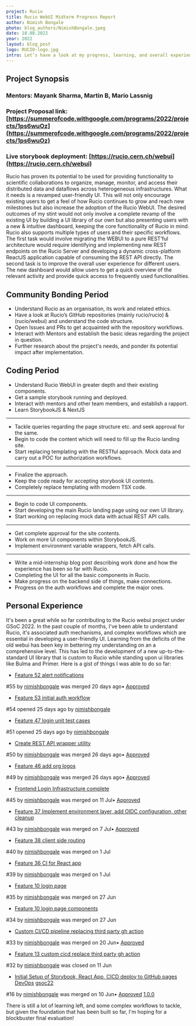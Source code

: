```yaml
---
project: Rucio
title: Rucio WebUI Midterm Progress Report 
author: Nimish Bongale
photo: blog_authors/NimishBongale.jpeg
date: 18.08.2022 
year: 2022
layout: blog_post
logo: RUCIO-logo.jpg
intro: Let’s have a look at my progress, learning, and overall experience during the GSoC 2022 period, shall we?
---
```


## Project Synopsis

### Mentors: Mayank Sharma, Martin B, Mario Lassnig
### Project Proposal link: [https://summerofcode.withgoogle.com/programs/2022/projects/1ps6wuOz](https://summerofcode.withgoogle.com/programs/2022/projects/1ps6wuOz)
### Live storybook deployment: [https://rucio.cern.ch/webui](https://rucio.cern.ch/webui)

Rucio has proven its potential to be used for providing functionality to scientific collaborations to organize, manage, monitor, and access their distributed data and dataflows across heterogeneous infrastructures. What it needs is a revamped user-friendly UI. This will not only encourage existing users to get a feel of how Rucio continues to grow and reach new milestones but also increase the adoption of the Rucio WebUI. The desired outcomes of my stint would not only involve a complete revamp of the existing UI by building a UI library of our own but also presenting users with a new & intuitive dashboard, keeping the core functionality of Rucio in mind. Rucio also supports multiple types of users and their specific workflows. The first task would involve migrating the WEBUI to a pure REST’ful architecture would require identifying and implementing new REST endpoints on the Rucio Server and developing a dynamic cross-platform ReactJS application capable of consuming the REST API directly. The second task is to improve the overall user experience for different ‌users. The new dashboard would allow users to get a quick overview of the relevant activity and provide quick access to frequently used functionalities.

## Community Bonding Period

- Understand Rucio as an organisation, its work and related ethics.
- Have a look at Rucio’s GitHub repositories (mainly rucio/rucio) & (rucio/webui) and understand the code structure.
- Open Issues and PRs to get acquainted with the repository workflows.
- Interact with Mentors and establish the basic ideas regarding the project in question.
- Further research about the project's needs, and ponder its potential impact after implementation.

## Coding Period

- Understand Rucio WebUI in greater depth and their existing components.
- Get a sample storybook running and deployed.
- Interact with mentors and other team members, and establish a rapport.
- Learn StorybookJS & NextJS

---

- Tackle queries regarding the page structure etc. and seek approval for the same.
- Begin to code the content which will need to fill up the Rucio landing site.
- Start replacing templating with the RESTful approach. Mock data and carry out a POC for authorization workflows.

---

- Finalize the approach.
- Keep the code ready for accepting storybook UI contents.
- Completely replace templating with modern TSX code.

---

- Begin to code UI components.
- Start developing the main Rucio landing page using our own UI library.
- Start working on replacing mock data with actual REST API calls.

---

- Get complete approval for the site contents.
- Work on more UI components within StorybookJS.
- Implement environment variable wrappers, fetch API calls.

---

- Write a mid-internship blog post describing work done and how the experience has been so far with Rucio.
- Completing the UI for all the basic components in Rucio.
- Make progress on the backend side of things, make connections.
- Progress on the auth workflows and complete the major ones.

## Personal Experience

It's been a great while so far contributing to the Rucio webui project under GSoC 2022. In the past couple of months, I've been able to understand Rucio, it's associated auth mechanisms, and complex workflows which are essential in developing a user-friendly UI. Learning from the deficits of the old webui has been key in bettering my understanding on an a comprehensive level. This has led to the development of a new up-to-the-standard UI library that is custom to Rucio while standing upon ui libraries like Bulma and Primer. Here is a gist of things I was able to do so far: <br />

- [Feature 52 alert notifications](https://github.com/rucio/webui/pull/55)

#55 by [nimishbongale](https://github.com/rucio/webui/issues?q=is%3Apr+author%3Animishbongale) was merged 20 days ago• [Approved](https://github.com/rucio/webui/pull/55#partial-pull-merging)

- [Feature 53 initial auth workflow](https://github.com/rucio/webui/pull/54)

#54 opened 25 days ago by [nimishbongale](https://github.com/rucio/webui/issues?q=is%3Apr+is%3Aopen+author%3Animishbongale)

- [Feature 47 login unit test cases](https://github.com/rucio/webui/pull/51)

#51 opened 25 days ago by [nimishbongale](https://github.com/rucio/webui/issues?q=is%3Apr+is%3Aopen+author%3Animishbongale)

- [Create REST API wrapper utility](https://github.com/rucio/webui/pull/50)

#50 by [nimishbongale](https://github.com/rucio/webui/issues?q=is%3Apr+author%3Animishbongale) was merged 26 days ago• [Approved](https://github.com/rucio/webui/pull/50#partial-pull-merging)

- [Feature 46 add org logos](https://github.com/rucio/webui/pull/49)

#49 by [nimishbongale](https://github.com/rucio/webui/issues?q=is%3Apr+author%3Animishbongale) was merged 26 days ago• [Approved](https://github.com/rucio/webui/pull/49#partial-pull-merging)

- [Frontend Login Infrastructure complete](https://github.com/rucio/webui/pull/45)

#45 by [nimishbongale](https://github.com/rucio/webui/issues?q=is%3Apr+author%3Animishbongale) was merged on 11 Jul• [Approved](https://github.com/rucio/webui/pull/45#partial-pull-merging)

- [Feature 37 Implement environment layer, add OIDC configuration, other cleanup](https://github.com/rucio/webui/pull/43)

#43 by [nimishbongale](https://github.com/rucio/webui/issues?q=is%3Apr+author%3Animishbongale) was merged on 7 Jul• [Approved](https://github.com/rucio/webui/pull/43#partial-pull-merging)

- [Feature 38 client side routing](https://github.com/rucio/webui/pull/40)

#40 by [nimishbongale](https://github.com/rucio/webui/issues?q=is%3Apr+author%3Animishbongale) was merged on 1 Jul

- [Feature 36 CI for React app](https://github.com/rucio/webui/pull/39)

#39 by [nimishbongale](https://github.com/rucio/webui/issues?q=is%3Apr+author%3Animishbongale) was merged on 1 Jul

- [Feature 10 login page](https://github.com/rucio/webui/pull/35)

#35 by [nimishbongale](https://github.com/rucio/webui/issues?q=is%3Apr+author%3Animishbongale) was merged on 27 Jun

- [Feature 10 login page components](https://github.com/rucio/webui/pull/34)

#34 by [nimishbongale](https://github.com/rucio/webui/issues?q=is%3Apr+author%3Animishbongale) was merged on 27 Jun

- [Custom CI/CD pipeline replacing third party gh action](https://github.com/rucio/webui/pull/33)

#33 by [nimishbongale](https://github.com/rucio/webui/issues?q=is%3Apr+author%3Animishbongale) was merged on 20 Jun• [Approved](https://github.com/rucio/webui/pull/33#partial-pull-merging)

- [Feature 13 custom cicd replace third party gh action](https://github.com/rucio/webui/pull/32)

#32 by [nimishbongale](https://github.com/rucio/webui/issues?q=is%3Apr+author%3Animishbongale) was closed on 11 Jun

- [Initial Setup of Storybook, React App, CICD deploy to GitHub pages](https://github.com/rucio/webui/pull/16) [DevOps](https://github.com/rucio/webui/issues?q=is%3Apr+author%3Animishbongale+label%3ADevOps) [gsoc22](https://github.com/rucio/webui/issues?q=is%3Apr+author%3Animishbongale+label%3Agsoc22)

#16 by [nimishbongale](https://github.com/rucio/webui/issues?q=is%3Apr+author%3Animishbongale) was merged on 10 Jun• [Approved](https://github.com/rucio/webui/pull/16#partial-pull-merging) [1.0.0](https://github.com/rucio/webui/milestone/1)

There is still a lot of learning left, and some complex workflows to tackle, but given the foundation that has been built so far, I'm hoping for a blockbuster final evaluation!
